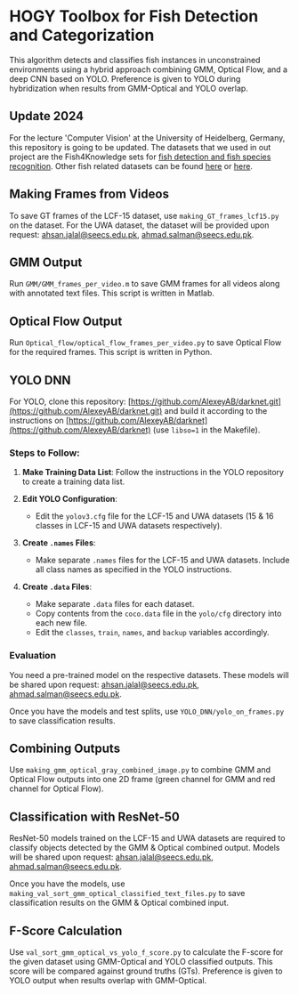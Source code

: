 # HOGY Toolbox for Fish Detection and Categorization

This algorithm detects and classifies fish instances in unconstrained environments using a hybrid approach combining GMM, Optical Flow, and a deep CNN based on YOLO. Preference is given to YOLO during hybridization when results from GMM-Optical and YOLO overlap.

## Update 2024

For the lecture 'Computer Vision' at the University of Heidelberg, Germany, this repository is going to be updated.
The datasets that we used in out project are the Fish4Knowledge sets for [fish detection and fish species recognition](http://www.perceivelab.com/datasets).
Other fish related datasets can be found [here](https://globalwetlandsproject.org/computer-vision-resources-fish-classification-datasets/) or [here](https://github.com/Callmewuxin/fish4konwledge/tree/master).

## Making Frames from Videos

To save GT frames of the LCF-15 dataset, use `making_GT_frames_lcf15.py` on the dataset. For the UWA dataset, the dataset will be provided upon request: [ahsan.jalal@seecs.edu.pk](mailto:ahsan.jalal@seecs.edu.pk), [ahmad.salman@seecs.edu.pk](mailto:ahmad.salman@seecs.edu.pk).

## GMM Output

Run `GMM/GMM_frames_per_video.m` to save GMM frames for all videos along with annotated text files. This script is written in Matlab.

## Optical Flow Output

Run `Optical_flow/optical_flow_frames_per_video.py` to save Optical Flow for the required frames. This script is written in Python.

## YOLO DNN

For YOLO, clone this repository: [https://github.com/AlexeyAB/darknet.git](https://github.com/AlexeyAB/darknet.git) and build it according to the instructions on [https://github.com/AlexeyAB/darknet](https://github.com/AlexeyAB/darknet) (use `libso=1` in the Makefile).

### Steps to Follow:

1. **Make Training Data List**: Follow the instructions in the YOLO repository to create a training data list.
   
2. **Edit YOLO Configuration**: 
   - Edit the `yolov3.cfg` file for the LCF-15 and UWA datasets (15 & 16 classes in LCF-15 and UWA datasets respectively).
   
3. **Create `.names` Files**:
   - Make separate `.names` files for the LCF-15 and UWA datasets. Include all class names as specified in the YOLO instructions.
   
4. **Create `.data` Files**:
   - Make separate `.data` files for each dataset.
   - Copy contents from the `coco.data` file in the `yolo/cfg` directory into each new file.
   - Edit the `classes`, `train`, `names`, and `backup` variables accordingly.

### Evaluation

You need a pre-trained model on the respective datasets. These models will be shared upon request: [ahsan.jalal@seecs.edu.pk](mailto:ahsan.jalal@seecs.edu.pk), [ahmad.salman@seecs.edu.pk](mailto:ahmad.salman@seecs.edu.pk).

Once you have the models and test splits, use `YOLO_DNN/yolo_on_frames.py` to save classification results.

## Combining Outputs

Use `making_gmm_optical_gray_combined_image.py` to combine GMM and Optical Flow outputs into one 2D frame (green channel for GMM and red channel for Optical Flow).

## Classification with ResNet-50

ResNet-50 models trained on the LCF-15 and UWA datasets are required to classify objects detected by the GMM & Optical combined output. Models will be shared upon request: [ahsan.jalal@seecs.edu.pk](mailto:ahsan.jalal@seecs.edu.pk), [ahmad.salman@seecs.edu.pk](mailto:ahmad.salman@seecs.edu.pk).

Once you have the models, use `making_val_sort_gmm_optical_classified_text_files.py` to save classification results on the GMM & Optical combined input.

## F-Score Calculation

Use `val_sort_gmm_optical_vs_yolo_f_score.py` to calculate the F-score for the given dataset using GMM-Optical and YOLO classified outputs. This score will be compared against ground truths (GTs). Preference is given to YOLO output when results overlap with GMM-Optical.